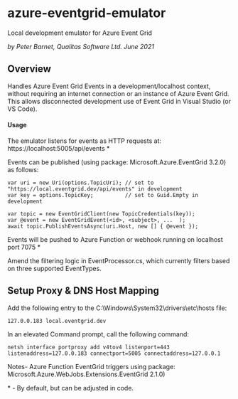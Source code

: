 # azure-eventgrid-emulator
Local development emulator for Azure Event Grid

_by Peter Barnet, Qualitas Software Ltd.  June 2021_


## Overview

Handles Azure Event Grid Events in a development/localhost context, without requiring an internet connection or an instance of Azure Event Grid.  This allows disconnected development use of Event Grid in Visual Studio (or VS Code).

#### Usage

The emulator listens for events as HTTP requests at: https://localhost:5005/api/events *

Events can be published (using package: Microsoft.Azure.EventGrid 3.2.0) as follows:

    var uri = new Uri(options.TopicUri); // set to "https://local.eventgrid.dev/api/events" in development
    var key = options.TopicKey;          // set to Guid.Empty in development
    
    var topic = new EventGridClient(new TopicCredentials(key));
    var @event = new EventGridEvent(<id>, <subject>, ...  );
    await topic.PublishEventsAsync(uri.Host, new [] { @event });  
    
Events will be pushed to Azure Function or webhook running on localhost port 7075 * 

Amend the filtering logic in EventProcessor.cs, which currently filters based on three supported EventTypes.


## Setup Proxy & DNS Host Mapping

Add the following entry to the C:\Windows\System32\drivers\etc\hosts file:

    127.0.0.183 local.eventgrid.dev

In an elevated Command prompt, call the following command:

    netsh interface portproxy add v4tov4 listenport=443 listenaddress=127.0.0.183 connectport=5005 connectaddress=127.0.0.1


Notes-
Azure Function EventGrid triggers using package: Microsoft.Azure.WebJobs.Extensions.EventGrid 2.1.0)


\* - By default, but can be adjusted in code.
